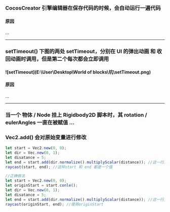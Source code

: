 ### CocosCreator 引擎编辑器在保存代码的时候，会自动运行一遍代码

#### 原因

...



---

### setTimeout() 下图的两处 setTimeout，分别在 UI 的弹出动画 和 收回动画时调用，但是第二个每次都会立即调用

#### ![setTimeout](E:\User\Desktop\World of blocks\坑\setTimeout.png)

#### 原因

...



---

### 当一个 物体 / Node 挂上 Rigidbody2D 脚本时，其 rotation / eulerAngles 一直在被赋值 ...



### Vec2.add() 会对原始变量进行修改

```typescript
let start = Vec2.new(0, 0);
let dir = Vec.new(0, 1);
let disatance = 5;
let end = start.add(dir.normalize().multiplyScalar(distance)); //这一行里，start的值会改变
raycast(start, end); //这样start 和 end 都是一个值

//正确做法
let start = Vec2.new(0, 0);
let originStart = start.conle();
let dir = Vec.new(0, 1);
let disatance = 5;
let end = start.add(dir.normalize().multiplyScalar(distance)); //这一行里，start的值会改变
raycast(originStart, end); //使用originStart
```

